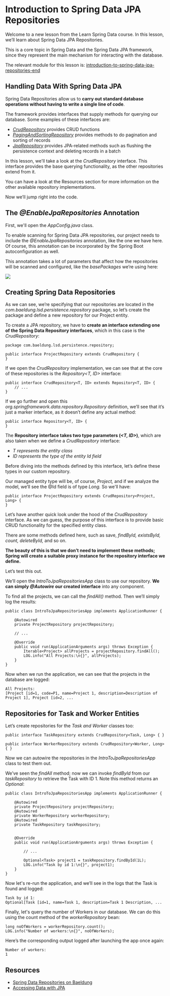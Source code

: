 # Introduction to Spring Data JPA Repositories

Welcome to a new lesson from the Learn Spring Data course. In this lesson, we’ll learn about Spring Data JPA Repositories.

This is a core topic in Spring Data and the Spring Data JPA framework, since they represent the main mechanism for interacting with the database.

The relevant module for this lesson is: [introduction-to-spring-data-jpa-repositories-end](https://github.com/nbicocchi/spring-boot-course/tree/module5/introduction-to-spring-data-jpa-repositories-end)

## Handling Data With Spring Data JPA

Spring Data Repositories allow us to **carry out standard database operations without having to write a single line of code**.

The framework provides interfaces that supply methods for querying our database. Some examples of these interfaces are:

* _[CrudRepository](https://docs.spring.io/spring-data/data-commons/docs/2.7.9/api/org/springframework/data/repository/CrudRepository.html)_ provides CRUD functions
* _[PagingAndSortingRepository](https://docs.spring.io/spring-data/data-commons/docs/2.7.9/api/org/springframework/data/repository/PagingAndSortingRepository.html)_ provides methods to do pagination and sorting of records
* _[JpaRepository](https://docs.spring.io/spring-data/jpa/docs/2.7.9/api/org/springframework/data/jpa/repository/JpaRepository.html)_ provides JPA-related methods such as flushing the persistence context and deleting records in a batch

In this lesson, we'll take a look at the _CrudRepository_ interface. This interface provides the base querying functionality, as the other repositories extend from it.

You can have a look at the Resources section for more information on the other available repository implementations.

Now we’ll jump right into the code.

## The _@EnableJpaRepositories_ Annotation

First, we'll open the _AppConfig.java_ class.

To enable scanning for Spring Data JPA repositories, our project needs to include the _@EnableJpaRepositories_ annotation, like the one we have here. Of course, this annotation can be incorporated by the Spring Boot autoconfiguration as well.

This annotation takes a lot of parameters that affect how the repositories will be scanned and configured, like the _basePackages_ we’re using here:

![](https://cdn.fs.teachablecdn.com/ADNupMnWyR7kCWRvm76Laz/https://www.filepicker.io/api/file/zPZCZbbUTeuzRnAu5YXi)

## Creating Spring Data Repositories

As we can see, we’re specifying that our repositories are located in the _com.baeldung.lsd.persistence.repository_ package, so let’s create the package and define a new repository for our Project entity.

To create a JPA repository, we have to **create an interface extending one of the Spring Data Repository interfaces**, which in this case is the _CrudRepository_:

```
package com.baeldung.lsd.persistence.repository;

public interface ProjectRepository extends CrudRepository {
}
```

If we open the _CrudRepository_ implementation, we can see that at the core of these repositories is the _Repository<T, ID>_ interface:

```
public interface CrudRepository<T, ID> extends Repository<T, ID> {
    // ...
}
```

If we go further and open this _org.springframework.data.repository.Repository_ definition, we’ll see that it’s just a marker interface, as it doesn’t define any actual method:

```
public interface Repository<T, ID> {
}
```

The **Repository interface takes two type parameters (_<T, ID>_)**, which are also taken when we define a _CrudRepository_ interface:

-   _T represents the entity class_
-   _ID represents the type of the entity Id field_

Before diving into the methods defined by this interface, let’s define these types in our custom repository.

Our managed entity type will be, of course, _Project,_ and if we analyze the model, we’ll see the @Id field is of type _Long._ So we'll have:

```
public interface ProjectRepository extends CrudRepository<Project, Long> {
}
```

Let’s have another quick look under the hood of the _CrudRepository_ interface. As we can guess, the purpose of this interface is to provide basic CRUD functionality for the specified entity class.

There are some methods defined here, such as save, _findById, existsById, count, deleteById,_ and so on.

**The beauty of this is that we don’t need to implement these methods; Spring will create a suitable proxy instance for the repository interface we define.**

Let’s test this out.

We’ll open the _IntroToJpaRepositoriesApp_ class to use our repository. **We can simply _@Autowire_ our created interface** into any component.

To find all the projects, we can call the _findAll()_ method. Then we’ll simply log the results:

```
public class IntroToJpaRepositoriesApp implements ApplicationRunner {

    @Autowired
    private ProjectRepository projectRepository;
   
    // ...

    @Override
    public void run(ApplicationArguments args) throws Exception {
        Iterable<Project> allProjects = projectRepository.findAll();
        LOG.info("All Projects:\n{}", allProjects);
    }
}
```

Now when we run the application, we can see that the projects in the database are logged:

```
All Projects: 
[Project [id=1, code=P1, name=Project 1, description=Description of Project 1], Project [id=2, ...
```

## Repositories for Task and Worker Entities

Let’s create repositories for the _Task and_ _Worker_ classes too:

```
public interface TaskRepository extends CrudRepository<Task, Long> { }
```

```
public interface WorkerRepository extends CrudRepository<Worker, Long> { }
```

Now we can autowire the repositories in the _IntroToJpaRepositoriesApp_ class to test them out.

We’ve seen the _findAll_ method; now we can invoke _findById_ from our _taskRepository_ to retrieve the Task with ID 1. Note this method returns an _Optional_:

```
public class IntroToJpaRepositoriesApp implements ApplicationRunner {

    @Autowired
    private ProjectRepository projectRepository;
    @Autowired
    private WorkerRepository workerRepository;
    @Autowired
    private TaskRepository taskRepository;
  
    
    @Override
    public void run(ApplicationArguments args) throws Exception {
      
        // ...

        Optional<Task> project1 = taskRepository.findById(1L);
        LOG.info("Task by id 1:\n{}", project1);
    }
}
```

Now let's re-run the application, and we’ll see in the logs that the Task is found and logged:

```
Task by id 1:
Optional[Task [id=1, name=Task 1, description=Task 1 Description, ...
```

Finally, let's query the number of Workers in our database. We can do this using the count method of the _workerRepository_ bean:

```
long noOfWorkers = workerRepository.count();
LOG.info("Number of workers:\n{}", noOfWorkers);
```

Here’s the corresponding output logged after launching the app once again:

```
Number of workers:
1
```

## Resources
- [Spring Data Repositories on Baeldung](https://www.baeldung.com/spring-data-repositories)
- [Accessing Data with JPA](https://spring.io/guides/gs/accessing-data-jpa/)
